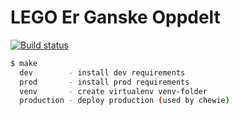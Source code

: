 # LEGO Er Ganske Oppdelt
[![Build status](https://ci.frigg.io/badges/webkom/lego/)](https://ci.frigg.io/webkom/lego/)

```bash
$ make 
  dev        - install dev requirements
  prod       - install prod requirements
  venv       - create virtualenv venv-folder
  production - deploy production (used by chewie)
```
